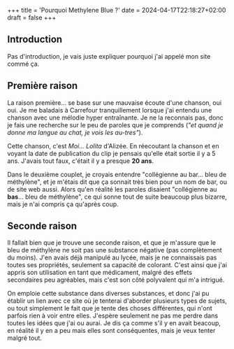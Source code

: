 +++
title = 'Pourquoi Methylene Blue ?'
date = 2024-04-17T22:18:27+02:00
draft = false
+++

## Introduction

Pas d'introduction, je vais juste expliquer pourquoi j'ai appelé mon site commé ça.

## Première raison

La raison première... se base sur une mauvaise écoute d'une chanson, oui oui. Je me baladais à Carrefour tranquillement
lorsque j'ai entendu une chanson avec une mélodie hyper entraînante. Je ne la reconnais pas, donc je fais une recherche sur le
peu de paroles que je comprends (*"et quand je donne ma langue au chat, je vois les au-tres"*).

Cette chanson, c'est *Moi... Lolita* d'Alizée. En réecoutant la chanson et en voyant la date de publication du clip je pensais
qu'elle était sortie il y a 5 ans. J'avais tout faux, c'était il y a presque **20 ans**.

Dans le deuxième couplet, je croyais entendre "collégienne au bar... bleu de méthylène", et je m'étais dit que ça sonnait très bien
pour un nom de bar, ou de site web aussi. Alors qu'en réalité les paroles disaient "collégienne au **bas**... bleu de méthylène", ce
qui sonne tout de suite beaucoup plus bizarre, mais je n'ai compris ça qu'après coup.

## Seconde raison

Il fallait bien que je trouve une seconde raison, et que je m'assure que le bleu de méthylène ne soit pas une substance négative (pas complètement
du moins). J'en avais déjà manipulé au lycée, mais je ne connaissais pas toutes ses propriétés, seulement sa capacité de colorant.
C'est ainsi que j'ai appris son utilisation en tant que médicament, malgré des effets secondaires peu agréables, mais c'est son côté polyvalent qui m'a intrigué.

On emploie cette substance dans diverses substances, et donc j'ai pu établir un lien avec ce site où je tenterai d'aborder plusieurs types de sujets, ou tout simplement
le fait que je tente des choses différentes, qui n'ont parfois rien à voir entre elles. J'espère seulement ne pas me perdre dans toutes les idées que j'ai ou aurai. Je dis ça
comme s'il y en avait beacoup, en réalité il y en a peu mais elles sont conséquentes, mais je veux tenter malgré tout.
